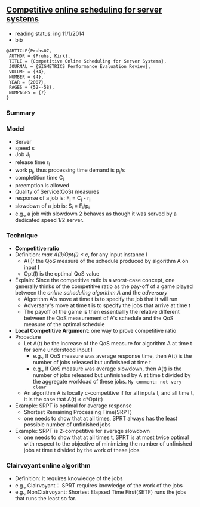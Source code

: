 ## [Competitive online scheduling for server systems](http://dl.acm.org/citation.cfm?id=1243411)

- reading status: ing 11/1/2014
- bib
```
@ARTICLE{Pruhs07,
 AUTHOR = {Pruhs, Kirk},
 TITLE = {Competitive Online Scheduling for Server Systems},
 JOURNAL = {SIGMETRICS Performance Evaluation Review},
 VOLUME = {34},
 NUMBER = {4},
 YEAR = {2007},
 PAGES = {52--58},
 NUMPAGES = {7}
} 
```

### Summary


### Model
- Server
 - speed s
- Job J<sub>i</sub>
 - release time r<sub>i</sub>
 - work p<sub>i</sub>, thus processing time demand is p<sub>i</sub>/s
 - completition time C<sub>i</sub>
 - preemption is allowed
- Quality of Service(QoS) measures
 - response of a job is: F<sub>i</sub> = C<sub>i</sub> - r<sub>i</sub>
 - slowdown of a job is: S<sub>i</sub> = F<sub>i</sub>/p<sub>i</sub>
  - e.g., a job with slowdown 2 behaves as though it was served by a dedicated speed 1/2 server.
 
 
### Technique
- **Competitive ratio**
 - Definition: *max A(I)/Opt(I) &le; c*, for any input instance I
    - A(I): the QoS measure of the schedule produced by algorithm A on input I
    - Opt(I) is the optimal QoS value
 - Explain: Since the competitive ratio is a worst-case concept, one generally thinks of the competitive ratio as the pay-off of a game played between the *online scheduling algorithm A* and the *adversary*
    - Algorithm A's move at time t is to specify the job that it will run
    - Adversary's move at time t is to specify the jobs that arrive at time t
    - The payoff of the game is then essentiallly the relative different between the QoS measurement of A's schedule and the QoS measure of the optimal schedule
- **Local Competitive Argument**: one way to prove competitive ratio
 - Procedure
   - Let A(t) be the increase of the QoS measure for algorithm A at time t for some understood input I
      - e.g., If QoS measure was average response time, then A(t) is the number of jobs released but unfinished at time t
      - e.g., If QoS measure was average slowdown, then A(t) is the number of jobs released but unfinished by A at time t divided by the aggregate workload of these jobs. `My comment: not very clear`
    - An algorithm A is locally c-competitive if for all inputs I, and all time t, it is the case that A(t) &le; c*Opt(t)
 - Example: SRPT is optimal for average response 
    - Shortest Remaining Processing Time(SRPT)
    - one needs to show that at all times, SPRT always has the least possible number of unfinished jobs
 - Example: SRPT is 2-competitive for average slowdown
   - one needs to show that at all times t, SPRT is at most twice optimal with respect to the objective of minimizing the number of unfinished jobs at time t divided by the work of these jobs

### Clairvoyant online algorithm
 - Definition: It requires knowledge of the jobs
  - e.g., Clairvoyant： SPRT requires knowledge of the work of the jobs 
  - e.g., NonClairvoyant: Shortest Elapsed Time First(SETF) runs the jobs that runs the least so far.
